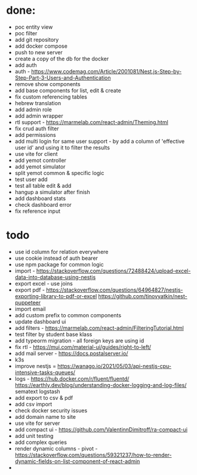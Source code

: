 # done:
* poc entity view
* poc filter
* add git repository
* add docker compose
* push to new server
* create a copy of the db for the docker
* add auth
* auth - https://www.codemag.com/Article/2001081/Nest.js-Step-by-Step-Part-3-Users-and-Authentication
* remove show components
* add base components for list, edit & create
* fix custom referencing tables
* hebrew translation
* add admin role
* add admin wrapper
* rtl support - https://marmelab.com/react-admin/Theming.html
* fix crud auth filter
* add permissions
* add multi login for same user support - by add a column of 'effective user id' and using it to filter the results
* use vite for client
* add yemot controller
* add yemot simulator
* split yemot common & specific logic
* test user add
* test all table edit & add
* hangup a simulator after finish
* add dashboard stats
* check dashboard error
* fix reference input

# todo
* use id column for relation everywhere
* use cookie instead of auth bearer
* use npm package for common logic
* import - https://stackoverflow.com/questions/72488424/upload-excel-data-into-database-using-nestjs
* export excel - use joins
* export pdf - https://stackoverflow.com/questions/64964827/nestjs-exporting-library-to-pdf-or-excel
https://github.com/tinovyatkin/nest-puppeteer
* import email
* add custom prefix to common components
* update dashboard ui
* add filters - https://marmelab.com/react-admin/FilteringTutorial.html
* test filter by student base klass
* add typeorm migration - all foreign keys are using id
* fix rtl - https://mui.com/material-ui/guides/right-to-left/
* add mail server - https://docs.postalserver.io/
* k3s
* improve nestjs = https://wanago.io/2021/05/03/api-nestjs-cpu-intensive-tasks-queues/
* logs - https://hub.docker.com/r/fluent/fluentd/ https://earthly.dev/blog/understanding-docker-logging-and-log-files/ sematext logstash
* add export to csv & pdf
* add csv import
* check docker security issues
* add domain name to site
* use vite for server
* add compact ui - https://github.com/ValentinnDimitroff/ra-compact-ui
* add unit testing
* add complex queries
* render dynamic columns - pivot - https://stackoverflow.com/questions/59321237/how-to-render-dynamic-fields-on-list-component-of-react-admin
* 